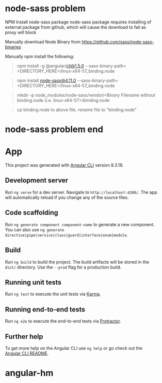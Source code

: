 # node-sass problem

NPM Install node-sass package
node-sass package requires installing of external package from github, which will cause the download to fail as proxy will block


Manually download Node Binary from https://github.com/sass/node-sass-binaries

Manually npm install the following:

> npm install -g @angular/cli@1.5.0 --sass-binary-path=<DIRECTORY_HERE>/linux-x64-57_binding.node

> npm install node-sass@4.11.0 --sass-binary-path=<DIRECTORY_HERE>/linux-x64-57_binding.node

> mkdir -p node_modules/node-sass/vendor/<Binary Filename without binding.node (i.e. linux-x64-57>/binding.node 

> cp binding.node to above file, rename file to "binding.node"

# node-sass problem end ####

# App

This project was generated with [Angular CLI](https://github.com/angular/angular-cli) version 8.3.19.

## Development server

Run `ng serve` for a dev server. Navigate to `http://localhost:4200/`. The app will automatically reload if you change any of the source files.

## Code scaffolding

Run `ng generate component component-name` to generate a new component. You can also use `ng generate directive|pipe|service|class|guard|interface|enum|module`.

## Build

Run `ng build` to build the project. The build artifacts will be stored in the `dist/` directory. Use the `--prod` flag for a production build.

## Running unit tests

Run `ng test` to execute the unit tests via [Karma](https://karma-runner.github.io).

## Running end-to-end tests

Run `ng e2e` to execute the end-to-end tests via [Protractor](http://www.protractortest.org/).

## Further help

To get more help on the Angular CLI use `ng help` or go check out the [Angular CLI README](https://github.com/angular/angular-cli/blob/master/README.md).
# angular-hm
